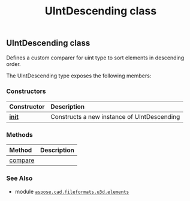 ﻿---
title: UIntDescending class
second_title: Aspose.CAD for Python via .NET API References
description: 
type: docs
weight: 160
url: /python-net/aspose.cad.fileformats.u3d.elements/uintdescending/
is_root: false
---

## UIntDescending class

Defines a custom comparer for uint type 
to sort elements in descending order.



The UIntDescending type exposes the following members:

### Constructors
| Constructor | Description |
| :- | :- |
| [__init__](/cad/python-net/aspose.cad.fileformats.u3d.elements/uintdescending/__init__/#) | Constructs a new instance of UIntDescending |


### Methods
| Method | Description |
| :- | :- |
| [compare](/cad/python-net/aspose.cad.fileformats.u3d.elements/uintdescending/compare/#int-int) |  |



### See Also
* module [`aspose.cad.fileformats.u3d.elements`](..)

